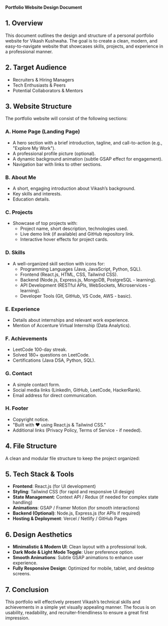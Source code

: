 **Portfolio Website Design Document**

## **1. Overview**
This document outlines the design and structure of a personal portfolio website for Vikash Kushwaha. The goal is to create a clean, modern, and easy-to-navigate website that showcases skills, projects, and experience in a professional manner.

## **2. Target Audience**
- Recruiters & Hiring Managers
- Tech Enthusiasts & Peers
- Potential Collaborators & Mentors

## **3. Website Structure**
The portfolio website will consist of the following sections:

### **A. Home Page (Landing Page)**
- A hero section with a brief introduction, tagline, and call-to-action (e.g., "Explore My Work").
- A professional profile picture (optional).
- A dynamic background animation (subtle GSAP effect for engagement).
- Navigation bar with links to other sections.

### **B. About Me**
- A short, engaging introduction about Vikash’s background.
- Key skills and interests.
- Education details.

### **C. Projects**
- Showcase of top projects with:
  - Project name, short description, technologies used.
  - Live demo link (if available) and GitHub repository link.
  - Interactive hover effects for project cards.

### **D. Skills**
- A well-organized skill section with icons for:
  - Programming Languages (Java, JavaScript, Python, SQL).
  - Frontend (React.js, HTML, CSS, Tailwind CSS).
  - Backend (Node.js, Express.js, MongoDB, PostgreSQL - learning).
  - API Development (RESTful APIs, WebSockets, Microservices - learning).
  - Developer Tools (Git, GitHub, VS Code, AWS - basic).

### **E. Experience**
- Details about internships and relevant work experience.
- Mention of Accenture Virtual Internship (Data Analytics).

### **F. Achievements**
- LeetCode 100-day streak.
- Solved 180+ questions on LeetCode.
- Certifications (Java DSA, Python, SQL).

### **G. Contact**
- A simple contact form.
- Social media links (LinkedIn, GitHub, LeetCode, HackerRank).
- Email address for direct communication.

### **H. Footer**
- Copyright notice.
- "Built with ❤️ using React.js & Tailwind CSS."
- Additional links (Privacy Policy, Terms of Service - if needed).

## **4. File Structure**
A clean and modular file structure to keep the project organized:





## **5. Tech Stack & Tools**
- **Frontend**: React.js (for UI development)
- **Styling**: Tailwind CSS (for rapid and responsive UI design)
- **State Management**: Context API / Redux (if needed for complex state handling)
- **Animations**: GSAP / Framer Motion (for smooth interactions)
- **Backend (Optional)**: Node.js, Express.js (for APIs if required)
- **Hosting & Deployment**: Vercel / Netlify / GitHub Pages

## **6. Design Aesthetics**
- **Minimalistic & Modern UI**: Clean layout with a professional look.
- **Dark Mode & Light Mode Toggle**: User preference option.
- **Smooth Animations**: Subtle GSAP animations to enhance user experience.
- **Fully Responsive Design**: Optimized for mobile, tablet, and desktop screens.

## **7. Conclusion**
This portfolio will effectively present Vikash’s technical skills and achievements in a simple yet visually appealing manner. The focus is on usability, readability, and recruiter-friendliness to ensure a great first impression.

